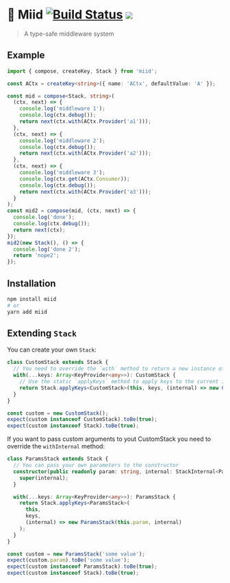 # 🏯 Miid [![Build Status](https://travis-ci.com/etienne-dldc/miid.svg?branch=master)](https://travis-ci.com/etienne-dldc/miid) [![](https://badgen.net/bundlephobia/minzip/miid)](https://bundlephobia.com/result?p=miid)

> A type-safe middleware system

## Example

```ts
import { compose, createKey, Stack } from 'miid';

const ACtx = createKey<string>({ name: 'ACtx', defaultValue: 'A' });

const mid = compose<Stack, string>(
  (ctx, next) => {
    console.log('middleware 1');
    console.log(ctx.debug());
    return next(ctx.with(ACtx.Provider('a1')));
  },
  (ctx, next) => {
    console.log('middleware 2');
    console.log(ctx.debug());
    return next(ctx.with(ACtx.Provider('a2')));
  },
  (ctx, next) => {
    console.log('middleware 3');
    console.log(ctx.get(ACtx.Consumer));
    console.log(ctx.debug());
    return next(ctx.with(ACtx.Provider('a3')));
  }
);
const mid2 = compose(mid, (ctx, next) => {
  console.log('done');
  console.log(ctx.debug());
  return next(ctx);
});
mid2(new Stack(), () => {
  console.log('done 2');
  return 'nope2';
});
```

## Installation

```bash
npm install miid
# or
yarn add miid
```

## Extending `Stack`

You can create your own `Stack`:

```ts
class CustomStack extends Stack {
  // You need to override the `with` method to return a new instance of your CustomStack
  with(...keys: Array<KeyProvider<any>>): CustomStack {
    // Use the static `applyKeys` method to apply keys to the current instance
    return Stack.applyKeys<CustomStack>(this, keys, (internal) => new CustomStack(internal));
  }
}

const custom = new CustomStack();
expect(custom instanceof CustomStack).toBe(true);
expect(custom instanceof Stack).toBe(true);
```

If you want to pass custom arguments to yout CustomStack you need to override the `withInternal` method:

```ts
class ParamsStack extends Stack {
  // You can pass your own parameters to the constructor
  constructor(public readonly param: string, internal: StackInternal<ParamsStack> | null = null) {
    super(internal);
  }

  with(...keys: Array<KeyProvider<any>>): ParamsStack {
    return Stack.applyKeys<ParamsStack>(
      this,
      keys,
      (internal) => new ParamsStack(this.param, internal)
    );
  }
}

const custom = new ParamsStack('some value');
expect(custom.param).toBe('some value');
expect(custom instanceof ParamsStack).toBe(true);
expect(custom instanceof Stack).toBe(true);
```
